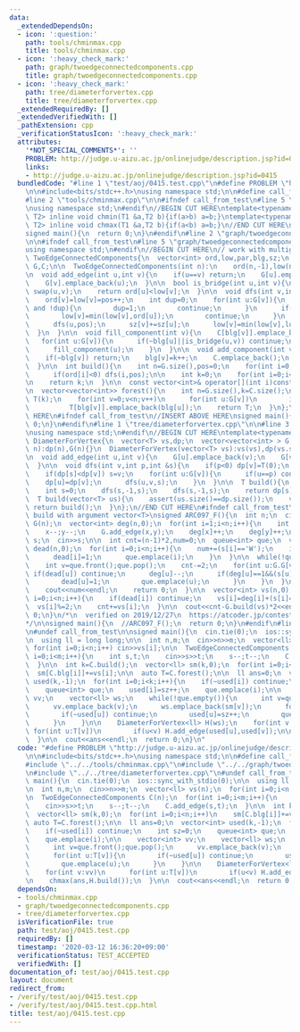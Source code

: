 ```yaml
---
data:
  _extendedDependsOn:
  - icon: ':question:'
    path: tools/chminmax.cpp
    title: tools/chminmax.cpp
  - icon: ':heavy_check_mark:'
    path: graph/twoedgeconnectedcomponents.cpp
    title: graph/twoedgeconnectedcomponents.cpp
  - icon: ':heavy_check_mark:'
    path: tree/diameterforvertex.cpp
    title: tree/diameterforvertex.cpp
  _extendedRequiredBy: []
  _extendedVerifiedWith: []
  _pathExtension: cpp
  _verificationStatusIcon: ':heavy_check_mark:'
  attributes:
    '*NOT_SPECIAL_COMMENTS*': ''
    PROBLEM: http://judge.u-aizu.ac.jp/onlinejudge/description.jsp?id=0415
    links:
    - http://judge.u-aizu.ac.jp/onlinejudge/description.jsp?id=0415
  bundledCode: "#line 1 \"test/aoj/0415.test.cpp\"\n#define PROBLEM \"http://judge.u-aizu.ac.jp/onlinejudge/description.jsp?id=0415\"\
    \n\n#include<bits/stdc++.h>\nusing namespace std;\n\n#define call_from_test\n\
    #line 2 \"tools/chminmax.cpp\"\n\n#ifndef call_from_test\n#line 5 \"tools/chminmax.cpp\"\
    \nusing namespace std;\n#endif\n//BEGIN CUT HERE\ntemplate<typename T1,typename\
    \ T2> inline void chmin(T1 &a,T2 b){if(a>b) a=b;}\ntemplate<typename T1,typename\
    \ T2> inline void chmax(T1 &a,T2 b){if(a<b) a=b;}\n//END CUT HERE\n#ifndef call_from_test\n\
    signed main(){\n  return 0;\n}\n#endif\n#line 2 \"graph/twoedgeconnectedcomponents.cpp\"\
    \n\n#ifndef call_from_test\n#line 5 \"graph/twoedgeconnectedcomponents.cpp\"\n\
    using namespace std;\n#endif\n//BEGIN CUT HERE\n// work with multigraph\nstruct\
    \ TwoEdgeConnectedComponents{\n  vector<int> ord,low,par,blg,sz;\n  vector<vector<int>>\
    \ G,C;\n\n  TwoEdgeConnectedComponents(int n):\n    ord(n,-1),low(n),par(n,-1),blg(n,-1),sz(n,1),G(n){}\n\
    \n  void add_edge(int u,int v){\n    if(u==v) return;\n    G[u].emplace_back(v);\n\
    \    G[v].emplace_back(u);\n  }\n\n  bool is_bridge(int u,int v){\n    if(ord[u]>ord[v])\
    \ swap(u,v);\n    return ord[u]<low[v];\n  }\n\n  void dfs(int v,int &pos){\n\
    \    ord[v]=low[v]=pos++;\n    int dup=0;\n    for(int u:G[v]){\n      if(u==par[v]\
    \ and !dup){\n        dup=1;\n        continue;\n      }\n      if(~ord[u]){\n\
    \        low[v]=min(low[v],ord[u]);\n        continue;\n      }\n      par[u]=v;\n\
    \      dfs(u,pos);\n      sz[v]+=sz[u];\n      low[v]=min(low[v],low[u]);\n  \
    \  }\n  }\n\n  void fill_component(int v){\n    C[blg[v]].emplace_back(v);\n \
    \   for(int u:G[v]){\n      if(~blg[u]||is_bridge(u,v)) continue;\n      blg[u]=blg[v];\n\
    \      fill_component(u);\n    }\n  }\n\n  void add_component(int v,int &k){\n\
    \    if(~blg[v]) return;\n    blg[v]=k++;\n    C.emplace_back();\n    fill_component(v);\n\
    \  }\n\n  int build(){\n    int n=G.size(),pos=0;\n    for(int i=0;i<n;i++)\n\
    \      if(ord[i]<0) dfs(i,pos);\n\n    int k=0;\n    for(int i=0;i<n;i++) add_component(i,k);\n\
    \n    return k;\n  }\n\n  const vector<int>& operator[](int i)const{return C[i];}\n\
    \n  vector<vector<int>> forest(){\n    int n=G.size(),k=C.size();\n    vector<vector<int>>\
    \ T(k);\n    for(int v=0;v<n;v++)\n      for(int u:G[v])\n        if(blg[v]!=blg[u])\n\
    \          T[blg[v]].emplace_back(blg[u]);\n    return T;\n  }\n};\n//END CUT\
    \ HERE\n#ifndef call_from_test\n//INSERT ABOVE HERE\nsigned main(){\n  return\
    \ 0;\n}\n#endif\n#line 1 \"tree/diameterforvertex.cpp\"\n\n#line 3 \"tree/diameterforvertex.cpp\"\
    \nusing namespace std;\n#endif\n//BEGIN CUT HERE\ntemplate<typename T>\nstruct\
    \ DiameterForVertex{\n  vector<T> vs,dp;\n  vector<vector<int> > G;\n  DiameterForVertex(int\
    \ n):dp(n),G(n){}\n  DiameterForVertex(vector<T> vs):vs(vs),dp(vs.size()),G(vs.size()){}\n\
    \n  void add_edge(int u,int v){\n    G[u].emplace_back(v);\n    G[v].emplace_back(u);\n\
    \  }\n\n  void dfs(int v,int p,int &s){\n    if(p<0) dp[v]=T(0);\n    dp[v]+=vs[v];\n\
    \    if(dp[s]<dp[v]) s=v;\n    for(int u:G[v]){\n      if(u==p) continue;\n  \
    \    dp[u]=dp[v];\n      dfs(u,v,s);\n    }\n  }\n\n  T build(){\n    assert(!vs.empty());\n\
    \    int s=0;\n    dfs(s,-1,s);\n    dfs(s,-1,s);\n    return dp[s];\n  }\n\n\
    \  T build(vector<T> us){\n    assert(us.size()==dp.size());\n    vs=us;\n   \
    \ return build();\n  }\n};\n//END CUT HERE\n#ifndef call_from_test\n\n// test\
    \ build with argument vector<T>\nsigned ARC097_F(){\n  int n;\n  cin>>n;\n  DiameterForVertex<int>\
    \ G(n);\n  vector<int> deg(n,0);\n  for(int i=1;i<n;i++){\n    int x,y;\n    cin>>x>>y;\n\
    \    x--;y--;\n    G.add_edge(x,y);\n    deg[x]++;\n    deg[y]++;\n  }\n\n  string\
    \ s;\n  cin>>s;\n\n  int cnt=(n-1)*2,num=0;\n  queue<int> que;\n  vector<int>\
    \ dead(n,0);\n  for(int i=0;i<n;i++){\n    num+=(s[i]=='W');\n    if((deg[i]==1)&&(s[i]=='B')){\n\
    \      dead[i]=1;\n      que.emplace(i);\n    }\n  }\n\n  while(!que.empty()){\n\
    \    int v=que.front();que.pop();\n    cnt-=2;\n    for(int u:G.G[v]){\n     \
    \ if(dead[u]) continue;\n      deg[u]--;\n      if(deg[u]==1&&(s[u]=='B')){\n\
    \        dead[u]=1;\n        que.emplace(u);\n      }\n    }\n  }\n\n  if(num<=1){\n\
    \    cout<<num<<endl;\n    return 0;\n  }\n\n  vector<int> vs(n,0);\n  for(int\
    \ i=0;i<n;i++){\n    if(dead[i]) continue;\n    vs[i]=deg[i]+(s[i]=='W');\n  \
    \  vs[i]%=2;\n    cnt+=vs[i];\n  }\n\n  cout<<cnt-G.build(vs)*2<<endl;\n  return\
    \ 0;\n}\n/*\n  verified on 2019/12/27\n  https://atcoder.jp/contests/arc097/tasks/arc097_d\n\
    */\n\nsigned main(){\n  //ARC097_F();\n  return 0;\n}\n#endif\n#line 10 \"test/aoj/0415.test.cpp\"\
    \n#undef call_from_test\n\nsigned main(){\n  cin.tie(0);\n  ios::sync_with_stdio(0);\n\
    \n  using ll = long long;\n\n  int n,m;\n  cin>>n>>m;\n  vector<ll> vs(n);\n \
    \ for(int i=0;i<n;i++) cin>>vs[i];\n\n  TwoEdgeConnectedComponents C(n);\n  for(int\
    \ i=0;i<m;i++){\n    int s,t;\n    cin>>s>>t;\n    s--;t--;\n    C.add_edge(s,t);\n\
    \  }\n\n  int k=C.build();\n  vector<ll> sm(k,0);\n  for(int i=0;i<n;i++)\n  \
    \  sm[C.blg[i]]+=vs[i];\n\n  auto T=C.forest();\n\n  ll ans=0;\n  vector<int>\
    \ used(k,-1);\n  for(int i=0;i<k;i++){\n    if(~used[i]) continue;\n    int sz=0;\n\
    \    queue<int> que;\n    used[i]=sz++;\n    que.emplace(i);\n\n    vector<int>\
    \ vv;\n    vector<ll> ws;\n    while(!que.empty()){\n      int v=que.front();que.pop();\n\
    \      vv.emplace_back(v);\n      ws.emplace_back(sm[v]);\n      for(int u:T[v]){\n\
    \        if(~used[u]) continue;\n        used[u]=sz++;\n        que.emplace(u);\n\
    \      }\n    }\n\n    DiameterForVertex<ll> H(ws);\n    for(int v:vv)\n     \
    \ for(int u:T[v])\n        if(u<v) H.add_edge(used[u],used[v]);\n\n    chmax(ans,H.build());\n\
    \  }\n\n  cout<<ans<<endl;\n  return 0;\n}\n"
  code: "#define PROBLEM \"http://judge.u-aizu.ac.jp/onlinejudge/description.jsp?id=0415\"\
    \n\n#include<bits/stdc++.h>\nusing namespace std;\n\n#define call_from_test\n\
    #include \"../../tools/chminmax.cpp\"\n#include \"../../graph/twoedgeconnectedcomponents.cpp\"\
    \n#include \"../../tree/diameterforvertex.cpp\"\n#undef call_from_test\n\nsigned\
    \ main(){\n  cin.tie(0);\n  ios::sync_with_stdio(0);\n\n  using ll = long long;\n\
    \n  int n,m;\n  cin>>n>>m;\n  vector<ll> vs(n);\n  for(int i=0;i<n;i++) cin>>vs[i];\n\
    \n  TwoEdgeConnectedComponents C(n);\n  for(int i=0;i<m;i++){\n    int s,t;\n\
    \    cin>>s>>t;\n    s--;t--;\n    C.add_edge(s,t);\n  }\n\n  int k=C.build();\n\
    \  vector<ll> sm(k,0);\n  for(int i=0;i<n;i++)\n    sm[C.blg[i]]+=vs[i];\n\n \
    \ auto T=C.forest();\n\n  ll ans=0;\n  vector<int> used(k,-1);\n  for(int i=0;i<k;i++){\n\
    \    if(~used[i]) continue;\n    int sz=0;\n    queue<int> que;\n    used[i]=sz++;\n\
    \    que.emplace(i);\n\n    vector<int> vv;\n    vector<ll> ws;\n    while(!que.empty()){\n\
    \      int v=que.front();que.pop();\n      vv.emplace_back(v);\n      ws.emplace_back(sm[v]);\n\
    \      for(int u:T[v]){\n        if(~used[u]) continue;\n        used[u]=sz++;\n\
    \        que.emplace(u);\n      }\n    }\n\n    DiameterForVertex<ll> H(ws);\n\
    \    for(int v:vv)\n      for(int u:T[v])\n        if(u<v) H.add_edge(used[u],used[v]);\n\
    \n    chmax(ans,H.build());\n  }\n\n  cout<<ans<<endl;\n  return 0;\n}\n"
  dependsOn:
  - tools/chminmax.cpp
  - graph/twoedgeconnectedcomponents.cpp
  - tree/diameterforvertex.cpp
  isVerificationFile: true
  path: test/aoj/0415.test.cpp
  requiredBy: []
  timestamp: '2020-03-12 16:36:20+09:00'
  verificationStatus: TEST_ACCEPTED
  verifiedWith: []
documentation_of: test/aoj/0415.test.cpp
layout: document
redirect_from:
- /verify/test/aoj/0415.test.cpp
- /verify/test/aoj/0415.test.cpp.html
title: test/aoj/0415.test.cpp
---
```

